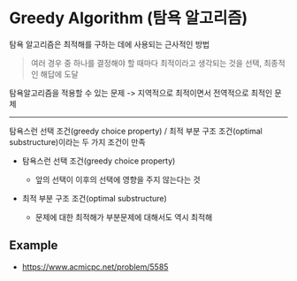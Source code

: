 # Greedy Algorithm (탐욕 알고리즘)

탐욕 알고리즘은 최적해를 구하는 데에 사용되는 근사적인 방법

> 여러 경우 중 하나를 결정해야 할 때마다 최적이라고 생각되는 것을 선택, 최종적인 해답에 도달

탐욕알고리즘을 적용할 수 있는 문제 -> 지역적으로 최적이면서 전역적으로 최적인 문제


---------

탐욕스런 선택 조건(greedy choice property) / 최적 부분 구조 조건(optimal substructure)이라는 두 가지 조건이 만족

- 탐욕스런 선택 조건(greedy choice property)
  - 앞의 선택이 이후의 선택에 영향을 주지 않는다는 것
  
  
- 최적 부분 구조 조건(optimal substructure)
  - 문제에 대한 최적해가 부분문제에 대해서도 역시 최적해
  
## Example

- https://www.acmicpc.net/problem/5585
